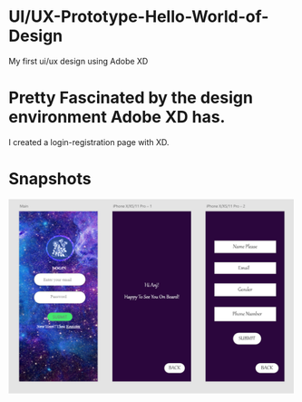 # UI/UX-Prototype-Hello-World-of-Design
My first ui/ux design using Adobe XD

# Pretty Fascinated by the design environment Adobe XD has.
I created a login-registration page with XD.

# Snapshots
![alt text](https://github.com/reddyanjali/ui-ux-prototype-Hello-World-of-Design/blob/master/Output/login-page.png)
